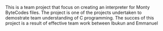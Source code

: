 This is a team project that focus on creating an interpreter for Monty ByteCodes files. The project is one of the projects undertaken to demostrate team understanding of C programming. The succes of this project is a result of effective team work between Ibukun and Emmanuel
